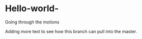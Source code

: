 # Hello-world-
Going through the motions

Adding more text to see how this branch can pull into the master.
